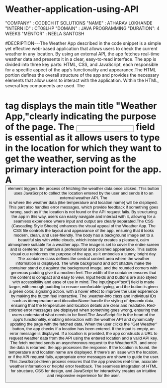 # Weather-application-using-API
"COMPANY" : CODECH IT SOLUTIONS 
"NAME" : ATHARAV LOKHANDE 
"INTERN ID" : CT08LHP 
"DOMAIN" : JAVA PROGRAMMING 
"DURATION": 4 WEEKS 
"MENTOR" : NEELA SANTOSH

#DECRIPTION---The Weather App described in the code snippet is a simple yet effective web-based application that allows users to check the current weather in any location. By using an external API, the app fetches real-time weather data and presents it in a clear, easy-to-read interface. The app is divided into three key parts: HTML, CSS, and JavaScript, each responsible for a specific aspect of the app’s functionality and appearance.The HTML portion defines the overall structure of the app and provides the necessary elements that allow users to interact with the application. Within the HTML, several key components are used. The <h1> tag displays the main title "Weather App,"clearly indicating the purpose of the page. The <input> field is essential as it allows users to type in the location for which they want to get the weather, serving as the primary interaction point for the app. A <button> element triggers the process of fetching the weather data once clicked. This button uses JavaScript to collect the location entered by the user and sends it to an external weather API. The <div id="weatherInfo"> is where the weather data (like temperature and location name) will be displayed. This part also handles error messages, which provide feedback if something goes wrong, such as if the location is not found or the API request fails. By structuring the app in this way, users can easily navigate and interact with it, allowing for a seamless experience where input and output are clearly separated.The CSS (Cascading Style Sheets) enhances the visual appeal of the Weather App. The CSS file controls the layout and appearance of the app, ensuring that it looks modern, clean, and user-friendly. The body has a background image set to a beautiful sky with white clouds, which instantly creates a pleasant, calm atmosphere suitable for a weather app. The image is set to cover the entire screen and is centered to maintain a professional and polished appearance. This subtle visual cue reinforces the purpose of the app, as it embodies a sunny, bright day. The .container class defines the central content area where the weather information is displayed. The white background and soft shadow make the container stand out against the background image, and the rounded corners with generous padding give it a modern feel. The width of the container ensures that the content is compact and easy to view. Input fields and buttons are also styled with accessibility and ease of use in mind. The input[type="text"] field is made larger, with enough padding to ensure comfortable typing, and the button is given a green color, signaling action, with a hover effect to improve the user experience by making the button feel interactive. The .weather-info class and individual IDs such as #temperature and #locationName handle the styling of dynamic data, ensuring that the temperature and location details are clear and readable. Red-colored error messages are displayed when something goes wrong, ensuring that users understand what needs to be fixed.The JavaScript file is the heart of the app’s functionality, enabling interaction with the weather API and dynamically updating the page with the fetched data. When the user clicks the "Get Weather" button, the app checks if a location has been entered. If the input is empty, an error message is displayed. If a location is provided, the app constructs a URL to request weather data from the API using the entered location and a valid API key. The fetch method sends an asynchronous request to the WeatherAPI, and once the data is returned, the app processes the response. If the location is found, the temperature and location name are displayed. If there’s an issue with the location, or if the API request fails, appropriate error messages are shown to guide the user. This JavaScript-driven process ensures that the app provides real-time, accurate weather information or helpful error feedback. The seamless integration of HTML for structure, CSS for design, and JavaScript for interactivity creates an intuitive and responsive experience for the user. 
